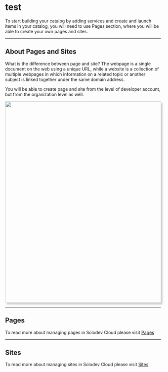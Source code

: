 # test

To start building your catalog by adding services and create and launch items in your catalog, you will need to use Pages section, where you will be able to create your own pages and sites.

---

## About Pages and Sites

What is the difference between page and site? The webpage is a single document on the web using a unique URL, while a website is a collection of multiple webpages in which information on a related topic or another subject is linked together under the same domain address.

You will be able to create page and site from the level of developer account, but from the organization level as well.

<a href="ps1.png" target="_top"><img src="ps1.png" style="width:1100px;height:650px; box-shadow: 5px 5px 5px #ccc; margin: auto; display: block"></a>


---
## Pages

To read more about managing pages in Solodev Cloud please visit [Pages](Pages/index.md)

---

## Sites

To read more about managing sites in Solodev Cloud please visit [Sites](Sites/index.md)